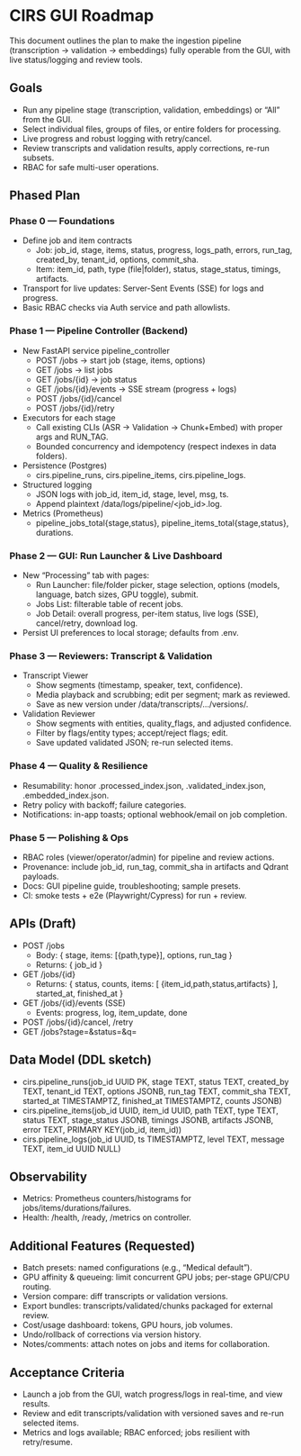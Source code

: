 # CIRS GUI Roadmap

This document outlines the plan to make the ingestion pipeline (transcription → validation → embeddings) fully operable from the GUI, with live status/logging and review tools.

## Goals
- Run any pipeline stage (transcription, validation, embeddings) or “All” from the GUI.
- Select individual files, groups of files, or entire folders for processing.
- Live progress and robust logging with retry/cancel.
- Review transcripts and validation results, apply corrections, re-run subsets.
- RBAC for safe multi-user operations.

## Phased Plan

### Phase 0 — Foundations
- Define job and item contracts
  - Job: job_id, stage, items, status, progress, logs_path, errors, run_tag, created_by, tenant_id, options, commit_sha.
  - Item: item_id, path, type (file|folder), status, stage_status, timings, artifacts.
- Transport for live updates: Server-Sent Events (SSE) for logs and progress.
- Basic RBAC checks via Auth service and path allowlists.

### Phase 1 — Pipeline Controller (Backend)
- New FastAPI service pipeline_controller
  - POST /jobs → start job (stage, items, options)
  - GET /jobs → list jobs
  - GET /jobs/{id} → job status
  - GET /jobs/{id}/events → SSE stream (progress + logs)
  - POST /jobs/{id}/cancel
  - POST /jobs/{id}/retry
- Executors for each stage
  - Call existing CLIs (ASR → Validation → Chunk+Embed) with proper args and RUN_TAG.
  - Bounded concurrency and idempotency (respect indexes in data folders).
- Persistence (Postgres)
  - cirs.pipeline_runs, cirs.pipeline_items, cirs.pipeline_logs.
- Structured logging
  - JSON logs with job_id, item_id, stage, level, msg, ts.
  - Append plaintext /data/logs/pipeline/<job_id>.log.
- Metrics (Prometheus)
  - pipeline_jobs_total{stage,status}, pipeline_items_total{stage,status}, durations.

### Phase 2 — GUI: Run Launcher & Live Dashboard
- New “Processing” tab with pages:
  - Run Launcher: file/folder picker, stage selection, options (models, language, batch sizes, GPU toggle), submit.
  - Jobs List: filterable table of recent jobs.
  - Job Detail: overall progress, per-item status, live logs (SSE), cancel/retry, download log.
- Persist UI preferences to local storage; defaults from .env.

### Phase 3 — Reviewers: Transcript & Validation
- Transcript Viewer
  - Show segments (timestamp, speaker, text, confidence).
  - Media playback and scrubbing; edit per segment; mark as reviewed.
  - Save as new version under /data/transcripts/.../versions/<tag>.
- Validation Reviewer
  - Show segments with entities, quality_flags, and adjusted confidence.
  - Filter by flags/entity types; accept/reject flags; edit.
  - Save updated validated JSON; re-run selected items.

### Phase 4 — Quality & Resilience
- Resumability: honor .processed_index.json, .validated_index.json, .embedded_index.json.
- Retry policy with backoff; failure categories.
- Notifications: in-app toasts; optional webhook/email on job completion.

### Phase 5 — Polishing & Ops
- RBAC roles (viewer/operator/admin) for pipeline and review actions.
- Provenance: include job_id, run_tag, commit_sha in artifacts and Qdrant payloads.
- Docs: GUI pipeline guide, troubleshooting; sample presets.
- CI: smoke tests + e2e (Playwright/Cypress) for run + review.

## APIs (Draft)
- POST /jobs
  - Body: { stage, items: [{path,type}], options, run_tag }
  - Returns: { job_id }
- GET /jobs/{id}
  - Returns: { status, counts, items: [ {item_id,path,status,artifacts} ], started_at, finished_at }
- GET /jobs/{id}/events (SSE)
  - Events: progress, log, item_update, done
- POST /jobs/{id}/cancel, /retry
- GET /jobs?stage=&status=&q=

## Data Model (DDL sketch)
- cirs.pipeline_runs(job_id UUID PK, stage TEXT, status TEXT, created_by TEXT, tenant_id TEXT, options JSONB, run_tag TEXT, commit_sha TEXT, started_at TIMESTAMPTZ, finished_at TIMESTAMPTZ, counts JSONB)
- cirs.pipeline_items(job_id UUID, item_id UUID, path TEXT, type TEXT, status TEXT, stage_status JSONB, timings JSONB, artifacts JSONB, error TEXT, PRIMARY KEY(job_id, item_id))
- cirs.pipeline_logs(job_id UUID, ts TIMESTAMPTZ, level TEXT, message TEXT, item_id UUID NULL)

## Observability
- Metrics: Prometheus counters/histograms for jobs/items/durations/failures.
- Health: /health, /ready, /metrics on controller.


## Additional Features (Requested)
- Batch presets: named configurations (e.g., “Medical default”).
- GPU affinity & queueing: limit concurrent GPU jobs; per-stage GPU/CPU routing.
- Version compare: diff transcripts or validation versions.
- Export bundles: transcripts/validated/chunks packaged for external review.
- Cost/usage dashboard: tokens, GPU hours, job volumes.
- Undo/rollback of corrections via version history.
- Notes/comments: attach notes on jobs and items for collaboration.



## Acceptance Criteria
- Launch a job from the GUI, watch progress/logs in real-time, and view results.
- Review and edit transcripts/validation with versioned saves and re-run selected items.
- Metrics and logs available; RBAC enforced; jobs resilient with retry/resume.